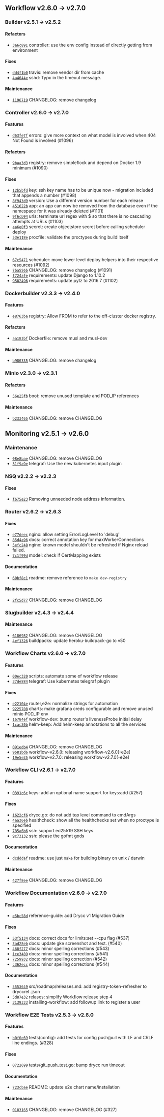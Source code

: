 ## Workflow v2.6.0 -> v2.7.0


### Builder v2.5.1 -> v2.5.2

#### Refactors

- [`3a6c891`](https://github.com/drycc/builder/commit/3a6c891d4372d26e89d6ed1e9ac26c7a1f75322c) controller: use the env config instead of directly getting from environment

#### Fixes

- [`dd4f1b0`](https://github.com/drycc/builder/commit/dd4f1b00e694b4893f6339492facf0e45a124709) travis: remove vendor dir from cache
- [`4a4044e`](https://github.com/drycc/builder/commit/4a4044ebadade52c0e394a9b1943af3fc980ddf1) sshd: Typo in the timeout message.

#### Maintenance

- [`1196719`](https://github.com/drycc/builder/commit/11967199b0ae86e401886b92c7222c38857ad0e1) CHANGELOG: remove changelog


### Controller v2.6.0 -> v2.7.0

#### Features

- [`d63fe7f`](https://github.com/drycc/controller/commit/d63fe7f2fa44897235eb1b017d8b6cbf80136bae) errors: give more context on what model is involved when 404 Not Found is involved (#1096)

#### Refactors

- [`9baa3d3`](https://github.com/drycc/controller/commit/9baa3d3220cf18f5251716913ccb38099e5a1734) registry: remove simpleflock and depend on Docker 1.9 minimum (#1090)

#### Fixes

- [`12b5bfd`](https://github.com/drycc/controller/commit/12b5bfd1b1a73c70ec3669ac6296f18d58153edb) key: ssh key name has to be unique now - migration included that appends a number (#1098)
- [`8f943d9`](https://github.com/drycc/controller/commit/8f943d906d0defd73c7428b408852f445aaac4fd) version: Use a different version number for each release
- [`451622b`](https://github.com/drycc/controller/commit/451622b5075cb2a67a02f0089f92a6ab5d298ced) app: an app can now be removed from the database even if the namespace for it was already deleted (#1101)
- [`9f6cb94`](https://github.com/drycc/controller/commit/9f6cb94de0bf1fa6817302dd041ea173a76d08d0) urls: terminate url regex with $ so that there is no cascading attempts at URLs (#1103)
- [`aa6e0f3`](https://github.com/drycc/controller/commit/aa6e0f3d2e0291103c59bdfd2a020ede79e4d109) secret: create objectstore  secret before calling scheduler deploy
- [`53e118e`](https://github.com/drycc/controller/commit/53e118ead55539a2c8e9660137d2cedf5c9e483b) procfile: validate the proctypes during build itself

#### Maintenance

- [`67c5471`](https://github.com/drycc/controller/commit/67c547124681357fd8c86a5fd8d4b2de98e03d6b) scheduler: move lower level deploy helpers into their respective resources (#1092)
- [`7ba556b`](https://github.com/drycc/controller/commit/7ba556b4219ce7e7251b055883be6bcfd3dd496d) CHANGELOG: remove changelog (#1091)
- [`f724afe`](https://github.com/drycc/controller/commit/f724afe5fd612515b36d85ac3214ed6a233a269d) requirements: update Django to 1.10.2
- [`9582496`](https://github.com/drycc/controller/commit/95824969268c4536b5517e527c24959661832b1c) requirements: update pytz to 2016.7 (#1102)


### Dockerbuilder v2.3.3 -> v2.4.0

#### Features

- [`e8763ba`](https://github.com/drycc/dockerbuilder/commit/e8763ba4e6f9feedacccfc69afd79c58013c2d0f) registry: Allow FROM to refer to the off-cluster docker registry.

#### Refactors

- [`aa183bf`](https://github.com/drycc/dockerbuilder/commit/aa183bf116528e9d94fb258b3945595eb4cf1f9a) Dockerfile: remove musl and musl-dev

#### Maintenance

- [`b980335`](https://github.com/drycc/dockerbuilder/commit/b9803354133aaae03f72c1fb4fc4b3ab516b9604) CHANGELOG: remove changelog


### Minio v2.3.0 -> v2.3.1

#### Refactors

- [`56e25fb`](https://github.com/drycc/minio/commit/56e25fb8a9f4711bdf41e0a1bcb6b1d254d38ecf) boot: remove unused template and POD_IP references

#### Maintenance

- [`b233465`](https://github.com/drycc/minio/commit/b2334656c5bd7a6083d2359458995b5459da6df7) CHANGELOG: remove CHANGELOG


## Monitoring v2.5.1 -> v2.6.0

### Maintenance

- [`08e8bae`](https://github.com/drycc/monitor/commit/08e8bae631d195bb96866b973fcd00e633f06dcb) CHANGELOG: remove CHANGELOG
- [`31f9a9e`](https://github.com/drycc/monitor/commit/31f9a9e3e8a68d60c6c7f5015aa65d9028b62bd0) telegraf: Use the new kubernetes input plugin


### NSQ v2.2.2 -> v2.2.3

#### Fixes

- [`f675e23`](https://github.com/drycc/nsq/commit/f675e23913bd70f5fdda2780319869ca9200ec2f) Removing unneeded node address information.


### Router v2.6.2 -> v2.6.3

#### Fixes

- [`e77deec`](https://github.com/drycc/router/commit/e77deec6e6852fb71da73eb3b1b5dc46ea4ee38a) nginx: allow setting ErrorLogLevel to 'debug'
- [`85d4a96`](https://github.com/drycc/router/commit/85d4a965280c93e0ec780bf6eb952564d5416b6e) docs: correct annotation key for maxWorkerConnections
- [`5efc248`](https://github.com/drycc/router/commit/5efc2480608b7ef1c6ac59a3d37bc5e774aa9d7a) nginx: known model shouldn't be refreshed if Nginx reload failed.
- [`7c1f99d`](https://github.com/drycc/router/commit/7c1f99d32ef18ae040faaed195ecb844dd7741db) model: check if CertMapping exists

#### Documentation

- [`60bf8c1`](https://github.com/drycc/router/commit/60bf8c108592bc3d7c7ce0f7c5fdbfa52cfc1b89) readme: remove reference to `make dev-registry`

#### Maintenance

- [`2fc5d77`](https://github.com/drycc/router/commit/2fc5d772286b091709d62272fa9e4c3dfe8dee61) CHANGELOG: remove CHANGELOG


### Slugbuilder v2.4.3 -> v2.4.4

#### Maintenance

- [`6186982`](https://github.com/drycc/slugbuilder/commit/6186982486ec8b76b05ae0513253d33888c3a885) CHANGELOG: remove CHANGELOG
- [`4ef1326`](https://github.com/drycc/slugbuilder/commit/4ef13265d4d155356641d0437ffc819ba77bed5b) buildpacks: update heroku-buildpack-go to v50


### Workflow Charts v2.6.0 -> v2.7.0

#### Features

- [`00ec320`](https://github.com/drycc/charts/commit/00ec320ee81a03f9ae11d12b6089f3794aba6585) scripts: automate some of workflow release
- [`37de884`](https://github.com/drycc/charts/commit/37de884cd1e18092b45e2785fc4087491a948beb) telegraf: Use kubernetes telegraf plugin

#### Fixes

- [`e22104e`](https://github.com/drycc/charts/commit/e22104ee329a50f2cda5f079e66fff8e5c946fde) router,e2e: normalize strings for automation
- [`9225708`](https://github.com/drycc/charts/commit/92257082bc50b2b55c6d8579186d82f3e45b0209) charts: make grafana creds configurable and remove unused minio POD_IP env
- [`16784ef`](https://github.com/drycc/charts/commit/16784ef2c79830ac4f6147fc8de24ebb37ba574f) workflow-dev: bump router's livenessProbe initial delay
- [`1cac30b`](https://github.com/drycc/charts/commit/1cac30bf782f385667fcff7f0096a34395df1241) helm-keep: Add helm-keep annotations to all the services

#### Maintenance

- [`091edb4`](https://github.com/drycc/charts/commit/091edb4f2a5bf6add7c5ec1b980ea6a0a2d8509f) CHANGELOG: remove CHANGELOG
- [`9581bd6`](https://github.com/drycc/charts/commit/9581bd6bf5c2def583baca73765524fdd71ad77c) workflow-v2.6.0: releasing workflow-v2.6.0(-e2e)
- [`19e5e35`](https://github.com/drycc/charts/commit/19e5e35c159e54b57426b83a90d8e2ebb8b45316) workflow-v2.7.0: releasing workflow-v2.7.0(-e2e)


### Workflow CLI v2.6.1 -> v2.7.0

#### Features

- [`0391c6c`](https://github.com/drycc/workflow-cli/commit/0391c6c2d9971c13cf7ebc933c25476942dbc200) keys: add an optional name support for keys:add (#257)

#### Fixes

- [`1622cf6`](https://github.com/drycc/workflow-cli/commit/1622cf6ede6f7972ef42d351b9f7f479cb06e546) drycc.go: do not add top level command to cmdArgs
- [`4aa36eb`](https://github.com/drycc/workflow-cli/commit/4aa36eb9468b686d1f438dc3d007935b09f54bf2) healthcheck: show all the healthchecks set when no proctype is specified
- [`785a6b6`](https://github.com/drycc/workflow-cli/commit/785a6b60c77b0f42c00d24bd946ee3dbf4f532a1) ssh: support ed25519 SSH keys
- [`9c73132`](https://github.com/drycc/workflow-cli/commit/9c73132ae0a30166fc01227926bb7dfd01a19857) ssh: please the gofmt gods

#### Documentation

- [`dcdddaf`](https://github.com/drycc/workflow-cli/commit/dcdddaf737c469ecb08121bf830be234657dbb1d) readme: use just `make` for building binary on unix / darwin

#### Maintenance

- [`427f8ee`](https://github.com/drycc/workflow-cli/commit/427f8ee41bda4107aa12abe6dcd9ffdab3628529) CHANGELOG: remove CHANGELOG


### Workflow Documentation v2.6.0 -> v2.7.0

#### Features

- [`e5bc58d`](https://github.com/drycc/workflow/commit/e5bc58d6f72b79e5499551e38564efd4d3bdd382) reference-guide: add Drycc v1 Migration Guide

#### Fixes

- [`53f5134`](https://github.com/drycc/workflow/commit/53f51346effdf5e093a8ef948f6956f60da0e58d) docs: correct docs for limits:set --cpu flag (#537)
- [`3ad28eb`](https://github.com/drycc/workflow/commit/3ad28eb42899f5ad8d43cdd8de0d8503e003671b) docs: update gke screenshot and text. (#540)
- [`468f277`](https://github.com/drycc/workflow/commit/468f2774d1a52bc0ae97eb9acc5e76f699600db6) docs: minor spelling corrections (#543)
- [`1ce3489`](https://github.com/drycc/workflow/commit/1ce3489da785e82347c7d21392500a3c2555055e) docs: minor spelling corrections (#541)
- [`7259932`](https://github.com/drycc/workflow/commit/72599326278c0cd2bcff01f539e59e9582f9e694) docs: minor spelling correction (#542)
- [`c362ecc`](https://github.com/drycc/workflow/commit/c362ecc7012217534e61bd05f77f261595ce380b) docs: minor spelling corrections (#544)

#### Documentation

- [`5553649`](https://github.com/drycc/workflow/commit/55536493f19d4cbfb02033867de872dccf431121) src/roadmap/releases.md: add registry-token-refresher to dryccrel .json
- [`5d87e32`](https://github.com/drycc/workflow/commit/5d87e32b0ddf05ce06d1981f22558aa0b1fd0958) relases: simplify Workflow release step 4
- [`3139333`](https://github.com/drycc/workflow/commit/3139333a19524feb6b1416393fe4e69720b65c66) installing-workflow: add followup link to register a user


### Workflow E2E Tests v2.5.3 -> v2.6.0

#### Features

- [`b0f0e69`](https://github.com/drycc/workflow-e2e/commit/b0f0e69d4fbdaa63a8a273b63dda5851243b8f3d) tests(config): add tests for config push/pull with LF and CRLF line endings. (#328)

#### Fixes

- [`0722699`](https://github.com/drycc/workflow-e2e/commit/0722699cba91567959ced114e9d0af37fc593d72) tests/git_push_test.go: bump drycc run timeout

#### Documentation

- [`723cbae`](https://github.com/drycc/workflow-e2e/commit/723cbaea8cd95015d66e85706c5118c9113f62dd) README: update e2e chart name/installation

#### Maintenance

- [`0183165`](https://github.com/drycc/workflow-e2e/commit/0183165b53309ba6c8479615828f17dd32580f45) CHANGELOG: remove CHANGELOG (#327)
